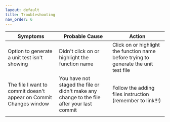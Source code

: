 ```yaml
---
layout: default
title: Troubleshooting
nav_order: 6
---
```


| **Symptoms** | **Probable Cause** | **Action** |
| ------------ | ------------------ | ---------- |
| Option to generate a unit test isn't showing | Didn't click on or highlight the function name | Click on or highlight the function name before trying to generate the unit test file |
| The file I want to commit doesn't appear on Commit Changes window | You have not staged the file or didn't make any change to the file after your last commit | Follow the adding files instruction (remember to link!!!) |
|  |  |  |


